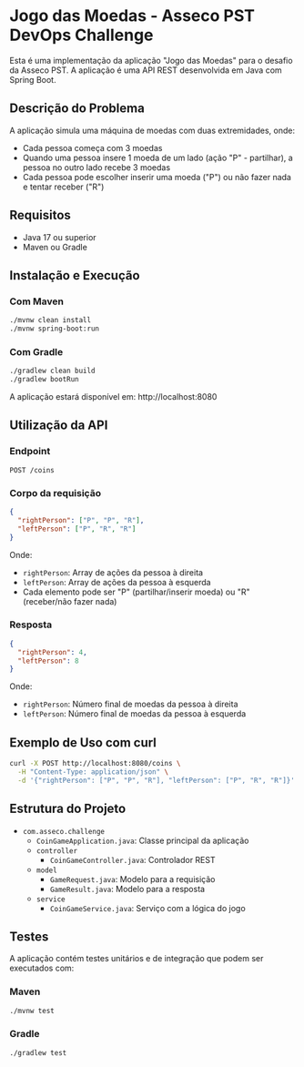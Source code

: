 # Jogo das Moedas - Asseco PST DevOps Challenge

Esta é uma implementação da aplicação "Jogo das Moedas" para o desafio da Asseco PST. A aplicação é uma API REST desenvolvida em Java com Spring Boot.

## Descrição do Problema

A aplicação simula uma máquina de moedas com duas extremidades, onde:

- Cada pessoa começa com 3 moedas
- Quando uma pessoa insere 1 moeda de um lado (ação "P" - partilhar), a pessoa no outro lado recebe 3 moedas
- Cada pessoa pode escolher inserir uma moeda ("P") ou não fazer nada e tentar receber ("R")

## Requisitos

- Java 17 ou superior
- Maven ou Gradle

## Instalação e Execução

### Com Maven

```bash
./mvnw clean install
./mvnw spring-boot:run
```

### Com Gradle

```bash
./gradlew clean build
./gradlew bootRun
```

A aplicação estará disponível em: http://localhost:8080

## Utilização da API

### Endpoint

`POST /coins`

### Corpo da requisição

```json
{
  "rightPerson": ["P", "P", "R"],
  "leftPerson": ["P", "R", "R"]
}
```

Onde:
- `rightPerson`: Array de ações da pessoa à direita
- `leftPerson`: Array de ações da pessoa à esquerda
- Cada elemento pode ser "P" (partilhar/inserir moeda) ou "R" (receber/não fazer nada)

### Resposta

```json
{
  "rightPerson": 4,
  "leftPerson": 8
}
```

Onde:
- `rightPerson`: Número final de moedas da pessoa à direita
- `leftPerson`: Número final de moedas da pessoa à esquerda

## Exemplo de Uso com curl

```bash
curl -X POST http://localhost:8080/coins \
  -H "Content-Type: application/json" \
  -d '{"rightPerson": ["P", "P", "R"], "leftPerson": ["P", "R", "R"]}'
```

## Estrutura do Projeto

- `com.asseco.challenge`
    - `CoinGameApplication.java`: Classe principal da aplicação
    - `controller`
        - `CoinGameController.java`: Controlador REST
    - `model`
        - `GameRequest.java`: Modelo para a requisição
        - `GameResult.java`: Modelo para a resposta
    - `service`
        - `CoinGameService.java`: Serviço com a lógica do jogo

## Testes

A aplicação contém testes unitários e de integração que podem ser executados com:

### Maven

```bash
./mvnw test
```

### Gradle

```bash
./gradlew test
```